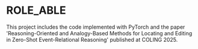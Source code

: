 # ROLE_ABLE
This project includes the code implemented with PyTorch and the paper 'Reasoning-Oriented and Analogy-Based Methods for Locating and Editing in Zero-Shot Event-Relational Reasoning' published at COLING 2025.
